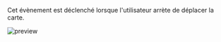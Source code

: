Cet évènement est déclenché lorsque l'utilisateur arrète de déplacer la carte.

![preview](/images/mapbox/events/moveEnd-fr.png)
